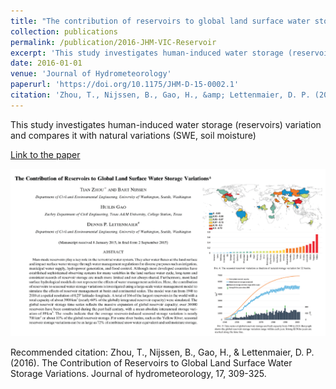 ```yaml
---
title: "The contribution of reservoirs to global land surface water storage variations"
collection: publications
permalink: /publication/2016-JHM-VIC-Reservoir
excerpt: 'This study investigates human-induced water storage (reservoirs) variation and compares it with natural variations (SWE, soil moisture)'
date: 2016-01-01
venue: 'Journal of Hydrometeorology'
paperurl: 'https://doi.org/10.1175/JHM-D-15-0002.1'
citation: 'Zhou, T., Nijssen, B., Gao, H., &amp; Lettenmaier, D. P. (2016). The Contribution of Reservoirs to Global Land Surface Water Storage Variations. Journal of hydrometeorology, 17, 309-325.'
---
```

This study investigates human-induced water storage (reservoirs) variation and compares it with natural variations (SWE, soil moisture)

[Link to the paper](https://doi.org/10.1175/JHM-D-15-0002.1)

![image](../images/papers/2016-JHM-VIC-Reservoir.png)

Recommended citation: Zhou, T., Nijssen, B., Gao, H., & Lettenmaier, D. P. (2016). The Contribution of Reservoirs to Global Land Surface Water Storage Variations. Journal of hydrometeorology, 17, 309-325.